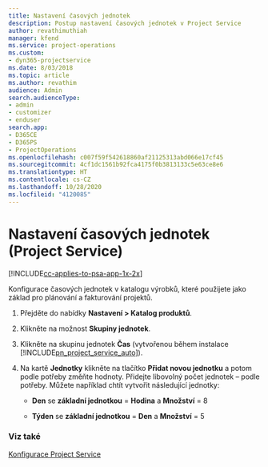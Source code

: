 ```yaml
---
title: Nastavení časových jednotek
description: Postup nastavení časových jednotek v Project Service
author: revathimuthiah
manager: kfend
ms.service: project-operations
ms.custom:
- dyn365-projectservice
ms.date: 8/03/2018
ms.topic: article
ms.author: revathim
audience: Admin
search.audienceType:
- admin
- customizer
- enduser
search.app:
- D365CE
- D365PS
- ProjectOperations
ms.openlocfilehash: c007f59f542618860af21125313abd066e17cf45
ms.sourcegitcommit: 4cf1dc1561b92fca4175f0b3813133c5e63ce8e6
ms.translationtype: HT
ms.contentlocale: cs-CZ
ms.lasthandoff: 10/28/2020
ms.locfileid: "4120085"
---
```

# <a name="set-up-time-units-project-service"></a>Nastavení časových jednotek (Project Service)

[!INCLUDE[cc-applies-to-psa-app-1x-2x](../includes/cc-applies-to-psa-app-1x-2x.md)]

Konfigurace časových jednotek v katalogu výrobků, které použijete jako základ pro plánování a fakturování projektů.  
  
1. Přejděte do nabídky **Nastavení > Katalog produktů**.  
  
2. Klikněte na možnost **Skupiny jednotek**.  
  
3. Klikněte na skupinu jednotek **Čas** (vytvořenou během instalace [!INCLUDE[pn_project_service_auto](../includes/pn-project-service-auto.md)]).  
  
4. Na kartě **Jednotky** klikněte na tlačítko **Přidat novou jednotku** a potom podle potřeby změňte hodnoty. Přidejte libovolný počet jednotek – podle potřeby. Můžete například chtít vytvořit následující jednotky:  
  
   - **Den** se **základní jednotkou** = **Hodina** a **Množství** = 8  
  
   - **Týden** se **základní jednotkou** = **Den** a **Množství** = 5  
  
### <a name="see-also"></a>Viz také  
 [Konfigurace Project Service](../psa/configure.md)
